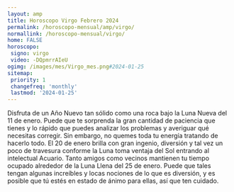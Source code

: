 ```yaml
---
layout: amp
title: Horoscopo Virgo Febrero 2024 
permalink: /horoscopo-mensual/amp/virgo/
normallink: /horoscopo-mensual/virgo/
home: FALSE
horoscopo:
 signo: virgo
 video: -DQpmrrAIeU
ogimg: /images/mes/Virgo_mes.png#2024-01-25
sitemap:
 priority: 1
 changefreq: 'monthly'
 lastmod: '2024-01-25'
---
```



Disfruta de un Año Nuevo tan sólido como una roca bajo la Luna Nueva del 11 de enero. Puede que te sorprenda la gran cantidad de paciencia que tienes y lo rápido que puedes analizar los problemas y averiguar qué necesitas corregir. Sin embargo, no quemes toda tu energía tratando de hacerlo todo. El 20 de enero brilla con gran ingenio, diversión y tal vez un poco de travesura conforme la Luna toma ventaja del Sol entrando al intelectual Acuario. Tanto amigos como vecinos mantienen tu tiempo ocupado alrededor de la Luna Llena del 25 de enero. Puede que tales tengan algunas increíbles y locas nociones de lo que es diversión, y es posible que tú estés en estado de ánimo para ellas, así que ten cuidado.